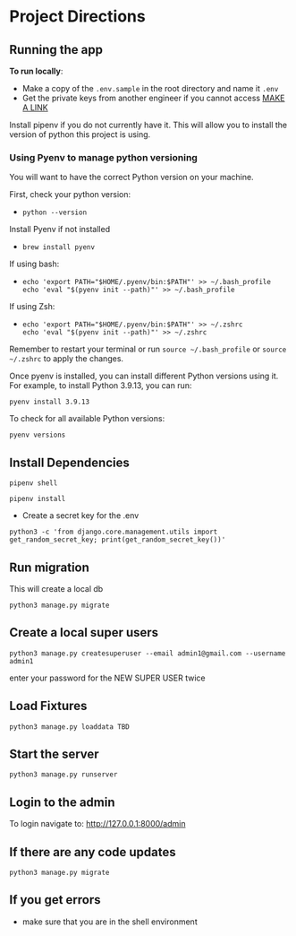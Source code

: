 # Project Directions

## Running the app

**To run locally**:

- Make a copy of the `.env.sample` in the root directory and name it `.env`
- Get the private keys from another engineer if you cannot access [MAKE A LINK]()

Install pipenv if you do not currently have it. This will allow you to install the version of python this project is using.

### Using Pyenv to manage python versioning

You will want to have the correct Python version on your machine.

First, check your python version:

- ```shell
  python --version
  ```

Install Pyenv if not installed

- ```shell
  brew install pyenv
  ```

If using bash:

- ```shell
  echo 'export PATH="$HOME/.pyenv/bin:$PATH"' >> ~/.bash_profile
  echo 'eval "$(pyenv init --path)"' >> ~/.bash_profile
  ```

If using Zsh:

- ```shell
  echo 'export PATH="$HOME/.pyenv/bin:$PATH"' >> ~/.zshrc
  echo 'eval "$(pyenv init --path)"' >> ~/.zshrc
  ```

Remember to restart your terminal or run `source ~/.bash_profile` or `source ~/.zshrc` to apply the changes.

Once pyenv is installed, you can install different Python versions using it. For example, to install Python 3.9.13, you can run:

```shell
pyenv install 3.9.13
```

To check for all available Python versions:

```shell
pyenv versions
```

## Install Dependencies

```shell
pipenv shell
```

```shell
pipenv install
```

- Create a secret key for the .env

```shell
python3 -c 'from django.core.management.utils import get_random_secret_key; print(get_random_secret_key())'
```

## Run migration

This will create a local db

```shell
python3 manage.py migrate
```

## Create a local super users

```shell
python3 manage.py createsuperuser --email admin1@gmail.com --username admin1
```

enter your password for the NEW SUPER USER twice

## Load Fixtures

```shell
python3 manage.py loaddata TBD
```

## Start the server

```shell
python3 manage.py runserver
```

## Login to the admin

To login navigate to: <http://127.0.0.1:8000/admin>

## If there are any code updates

```shell
python3 manage.py migrate
```

## If you get errors

- make sure that you are in the shell environment
